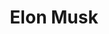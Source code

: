 ---
title: "Elon Musk"
bookCover: "/assets/book-covers/elon-musk.jpg"
slug: "elon-musk"
bookAuthor: "Ashley Vance"
rating: 10
done: false
tags: ["business", "biography"]
summary: false
detailedNotes: false
amazonLink: ""

---